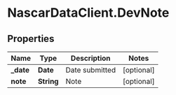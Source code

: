 # NascarDataClient.DevNote

## Properties
Name | Type | Description | Notes
------------ | ------------- | ------------- | -------------
**_date** | **Date** | Date submitted | [optional] 
**note** | **String** | Note | [optional] 
